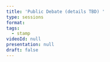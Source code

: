 ```yaml
---
title: 'Public Debate (details TBD) '
type: sessions
format: 
tags:
  - stamp
videoId: null
presentation: null
draft: false
---
```


